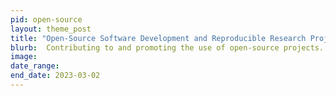 ```yaml
---
pid: open-source
layout: theme_post
title: "Open-Source Software Development and Reproducible Research Projects"
blurb:  Contributing to and promoting the use of open-source projects.
image: 
date_range: 
end_date: 2023-03-02
---
```


